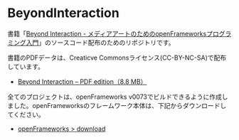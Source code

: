 BeyondInteraction
=================

書籍「[Beyond Interaction - メディアアートのためのopenFrameworksプログラミング入門](http://www.bnn.co.jp/books/title_index/web/beyond_interaction_openframewo.html)」のソースコード配布のためのリポジトリです。

書籍のPDFデータは、Creaticve Commonsライセンス(CC-BY-NC-SA)で配布しています。

* [Beyond Interaction – PDF edition（8.8 MB）](http://www.bnn.co.jp/download/beyond_interaction/BNN_BeyondInteraction.pdf)

全てのプロジェクトは、openFrameworks v0073でビルドできるように作成しました。openFrameworksのフレームワーク本体は、下記からダウンロードしてください。

* [openFrameworks > download](http://www.openframeworks.cc/download/)
